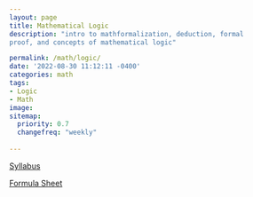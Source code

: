 ```yaml
---
layout: page
title: Mathematical Logic
description: "intro to mathformalization, deduction, formal
proof, and concepts of mathematical logic"

permalink: /math/logic/
date: '2022-08-30 11:12:11 -0400'
categories: math
tags:
- Logic
- Math
image: 
sitemap:
  priority: 0.7
  changefreq: "weekly"
  
---
```


[Syllabus](/static/post-image/logic_syllabus.pdf)


[Formula Sheet](/static/post-image/logic_formula_sheet.pdf)